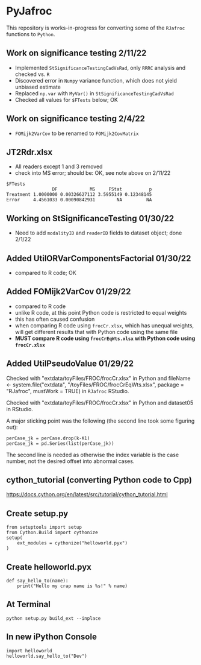 # PyJafroc

This repository is works-in-progress for converting some of the `RJafroc` functions to `Python`.


## Work on significance testing 2/11/22
* Implemented `StSignificanceTestingCadVsRad`, only `RRRC` analysis and checked vs. `R`
* Discovered error in `Numpy` variance function, which does not yield unbiased estimate
* Replaced `np.var` with `MyVar()` in `StSignificanceTestingCadVsRad`
* Checked all values for `$FTests` below; OK


## Work on significance testing 2/4/22
* `FOMijk2VarCov` to be renamed to `FOMijk2CovMatrix`

## JT2Rdr.xlsx
* All readers except 1 and 3 removed
* check into MS error; should be: OK, see note above on 2/11/22
```
$FTests
                 DF            MS     FStat          p
Treatment 1.0000000 0.00326627112 3.5955149 0.12348145
Error     4.4561033 0.00090842931        NA         NA
```

## Working on StSignificanceTesting 01/30/22
* Need to add `modalityID` and `readerID` fields to dataset object; done 2/1/22


## Added UtilORVarComponentsFactorial 01/30/22
* compared to R code; OK


## Added FOMijk2VarCov 01/29/22
* compared to R code
* unlike R code, at this point Python code is restricted to equal weights
* this has often caused confusion
* when comparing R code using `frocCr.xlsx`, which has unequal weights, will get different results that with Python code using the same file
* **MUST compare R code using `frocCrEqWts.xlsx` with Python code using `frocCr.xlsx`**


## Added UtilPseudoValue 01/29/22
Checked with "extdata/toyFiles/FROC/frocCr.xlsx" in Python and fileName <- system.file("extdata", "/toyFiles/FROC/frocCrEqWts.xlsx",
package = "RJafroc", mustWork = TRUE) in `RJafroc` RStudio.

Checked with "extdata/toyFiles/FROC/frocCr.xlsx" in Python and dataset05 in RStudio.

A major sticking point was the following (the second line took some figuring out):
```
perCase_jk = perCase.drop(k-K1)
perCase_jk = pd.Series(list(perCase_jk))
```

The second line is needed as otherwise the index variable is the case number, not the desired offset into abnormal cases.

## cython_tutorial (converting Python code to Cpp)
https://docs.cython.org/en/latest/src/tutorial/cython_tutorial.html


## Create setup.py
```
from setuptools import setup
from Cython.Build import cythonize
setup(
    ext_modules = cythonize("helloworld.pyx")
)
```

## Create helloworld.pyx
```
def say_hello_to(name):
    print("Hello my crap name is %s!" % name)
```

## At Terminal
```
python setup.py build_ext --inplace
```

## In new iPython Console
```
import helloworld
helloworld.say_hello_to("Dev")
```
